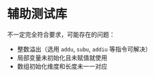 # 辅助测试库

不一定完全符合要求，可能存在的问题：

- 整数溢出（选用 `addu`, `subu`, `addiu` 等指令可解决）
- 局部变量未初始化且未赋值就使用
- 数组初始化维度和长度未一一对应